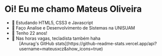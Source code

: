  <h1>Oi! Eu me chamo Mateus Oliveira</h1>


<ul> 
  <li> 📙 Estudando HTML5, CSS3 e Javascript
  <li> 🏫 Faço Analise e Desenvolvimento de Sistemas na UNISUAM
  <li> 🥳 Tenho 22 anos!
  <li> 🎹 Nas horas vagas, tecladista também haha 
<ul>          
  [Anurag's GitHub stats](https://github-readme-stats.vercel.app/api?username=mateusxcz&show_icons=true)
  
